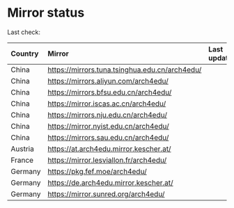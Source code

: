 <script src="./time.js"></script>
# Mirror status
Last check: <script type="text/javascript">localize(1699859785.301528);</script>

|Country|Mirror|Last update|
|:------|:-----|:----------|
|China|https://mirrors.tuna.tsinghua.edu.cn/arch4edu/|<script type="text/javascript">localize(1699813783);</script>|
|China|https://mirrors.aliyun.com/arch4edu/|<script type="text/javascript">localize(1699813783);</script>|
|China|https://mirrors.bfsu.edu.cn/arch4edu/|<script type="text/javascript">localize(1699813783);</script>|
|China|https://mirror.iscas.ac.cn/arch4edu/|<script type="text/javascript">localize(1699813783);</script>|
|China|https://mirrors.nju.edu.cn/arch4edu/|<script type="text/javascript">localize(1699813783);</script>|
|China|https://mirror.nyist.edu.cn/arch4edu/|<script type="text/javascript">localize(1699813783);</script>|
|China|https://mirrors.sau.edu.cn/arch4edu/|<script type="text/javascript">localize(1699813783);</script>|
|Austria|https://at.arch4edu.mirror.kescher.at/|<script type="text/javascript">localize(1699857091);</script>|
|France|https://mirror.lesviallon.fr/arch4edu/|<script type="text/javascript">localize(1699813783);</script>|
|Germany|https://pkg.fef.moe/arch4edu/|<script type="text/javascript">localize(1699857091);</script>|
|Germany|https://de.arch4edu.mirror.kescher.at/|<script type="text/javascript">localize(1699857091);</script>|
|Germany|https://mirror.sunred.org/arch4edu/|<script type="text/javascript">localize(1699857091);</script>|

<script src="./tablefilter/tablefilter.js"></script>
<script src="./table.js"></script>